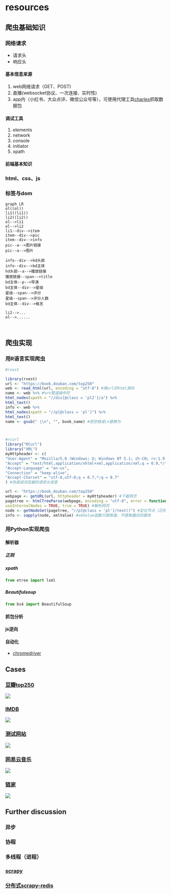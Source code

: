 # resources

## 爬虫基础知识

### 网络请求

- 请求头
- 响应头

#### 基本信息来源

1. web网络请求（GET、POST)
2. 直播(websocket协议、一次连接、实时性)
3. app内（小红书、大众点评、微信公众号等），可使用代理工具[charles](https://www.charlesproxy.com/)抓取数据包

#### 调试工具

1. elements
2. network
3. console
4. initiator
5. xpath

#### 前端基本知识

### html、css、js

### 标签与dom

```mermaid
graph LR
ol((ol))
li1((li1))
li2((li2))
ol-->li1
ol-->li2
li1--div-->item
item--div-->pic
item--div-->info
pic--a-->图片链接
pic--a-->图片

info--div-->hd头部
info--div-->bd主体
hd头部--a-->播放链接
播放链接--span-->title
bd主体--p-->导演
bd主体--div-->星级
星级--span-->评分
星级--span-->评分人数
bd主体--div-->格言

li2-->...
ol-->......



```



## 爬虫实现

### 用R语言实现爬虫

```R
#rvest

library(rvest)
url <- "https://book.douban.com/top250"
web <- read_html(url, encoding = "utf-8") #得url的html源码
name <- web %>% #%>%管道操作符
html_nodes(xpath = "//div[@class = 'pl2']/a") %>% 
html_text()
info <- web %>% 
html_nodes(xpath = "//p[@class = 'pl']") %>% 
html_text()
name <- gsub(" |\n", "", book_name) #把空格或\n替换为



#rcurl
library("RCurl")
library("XML")
myHttpheader <- c(
"User-Agent" = "Mozilla/5.0 (Windows; U; Windows NT 5.1; zh-CN; rv:1.9.1.6) ",
"Accept" = "text/html,application/xhtml+xml,application/xml;q = 0.9,*/*;q = 0.8",
"Accept-Language" = "en-us",
"Connection" = "keep-alive",
"Accept-Charset" = "utf-8,utf-8;q = 0.7,*;q = 0.7"
) #伪装成浏览器的请求头信息

url <- "https://book.douban.com/top250"
webpage <- getURL(url, httpheader = myHttpheader) #下载网页
pagetree <- htmlTreeParse(webpage, encoding = "utf-8", error = function(...){},
useInternalNodes = TRUE, trim = TRUE) #解析网页
node <- getNodeSet(pagetree, "//p[@class = 'pl']/text()") #定位节点（正则表达式）
info <- sapply(node, xmlValue) #xmValue函数只提取值，不提取最后的属性


```



### 用Python实现爬虫

#### 解析器

##### 正则

##### xpath

```python
from etree import lxml
```

##### Beautifulsoup

```python
from bs4 import BeautifulSoup
```

#### 抓包分析

#### js逆向

#### 自动化

- [chromedriver](https://googlechromelabs.github.io/chrome-for-testing/#stable)



## Cases

### [豆瓣top250](https://movie.douban.com/top250)

![](./imgs/豆瓣.png)

### [IMDB](https://www.imdb.com/chart/top/)

![](./imgs/imdb.png)

### [测试网站](https://github.com/Lifeni/crawler-test)

![](./imgs/demo.png)

### [网易云音乐](https://music.163.com/)

![](./imgs/网易云.png)

### [链家](https://bj.lianjia.com/ershoufang/haidian/rs%E6%B5%B7%E6%B7%80/)

![](./imgs/链家.png)





## Further discussion

### 异步

### 协程

### 多线程（进程）

### [scrapy](https://github.com/scrapy/scrapy)

### [分布式scrapy-redis](https://github.com/rmax/scrapy-redis)

